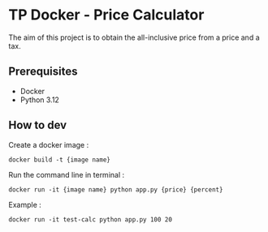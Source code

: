 # TP Docker - Price Calculator

The aim of this project is to obtain the all-inclusive price from a price and a tax.

## Prerequisites

- Docker
- Python 3.12

## How to dev

Create a docker image :

    docker build -t {image name}

Run the command line in terminal :

    docker run -it {image name} python app.py {price} {percent}

Example :

    docker run -it test-calc python app.py 100 20
